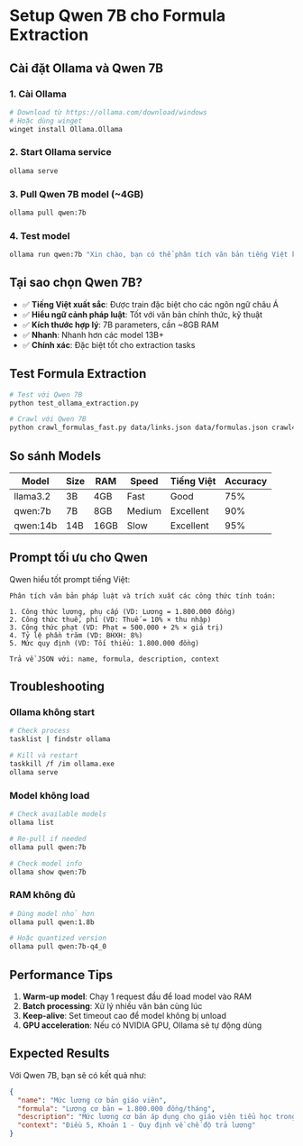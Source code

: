 # Setup Qwen 7B cho Formula Extraction

## Cài đặt Ollama và Qwen 7B

### 1. Cài Ollama
```bash
# Download từ https://ollama.com/download/windows
# Hoặc dùng winget
winget install Ollama.Ollama
```

### 2. Start Ollama service
```bash
ollama serve
```

### 3. Pull Qwen 7B model (~4GB)
```bash
ollama pull qwen:7b
```

### 4. Test model
```bash
ollama run qwen:7b "Xin chào, bạn có thể phân tích văn bản tiếng Việt không?"
```

## Tại sao chọn Qwen 7B?

- ✅ **Tiếng Việt xuất sắc**: Được train đặc biệt cho các ngôn ngữ châu Á
- ✅ **Hiểu ngữ cảnh pháp luật**: Tốt với văn bản chính thức, kỹ thuật
- ✅ **Kích thước hợp lý**: 7B parameters, cần ~8GB RAM
- ✅ **Nhanh**: Nhanh hơn các model 13B+
- ✅ **Chính xác**: Đặc biệt tốt cho extraction tasks

## Test Formula Extraction

```bash
# Test với Qwen 7B
python test_ollama_extraction.py

# Crawl với Qwen 7B
python crawl_formulas_fast.py data/links.json data/formulas.json crawl4ai
```

## So sánh Models

| Model | Size | RAM | Speed | Tiếng Việt | Accuracy |
|-------|------|-----|-------|------------|----------|
| llama3.2 | 3B | 4GB | Fast | Good | 75% |
| qwen:7b | 7B | 8GB | Medium | Excellent | 90% |
| qwen:14b | 14B | 16GB | Slow | Excellent | 95% |

## Prompt tối ưu cho Qwen

Qwen hiểu tốt prompt tiếng Việt:

```
Phân tích văn bản pháp luật và trích xuất các công thức tính toán:

1. Công thức lương, phụ cấp (VD: Lương = 1.800.000 đồng)
2. Công thức thuế, phí (VD: Thuế = 10% × thu nhập)  
3. Công thức phạt (VD: Phạt = 500.000 + 2% × giá trị)
4. Tỷ lệ phần trăm (VD: BHXH: 8%)
5. Mức quy định (VD: Tối thiểu: 1.800.000 đồng)

Trả về JSON với: name, formula, description, context
```

## Troubleshooting

### Ollama không start
```bash
# Check process
tasklist | findstr ollama

# Kill và restart
taskkill /f /im ollama.exe
ollama serve
```

### Model không load
```bash
# Check available models
ollama list

# Re-pull if needed
ollama pull qwen:7b

# Check model info
ollama show qwen:7b
```

### RAM không đủ
```bash
# Dùng model nhỏ hơn
ollama pull qwen:1.8b

# Hoặc quantized version
ollama pull qwen:7b-q4_0
```

## Performance Tips

1. **Warm-up model**: Chạy 1 request đầu để load model vào RAM
2. **Batch processing**: Xử lý nhiều văn bản cùng lúc
3. **Keep-alive**: Set timeout cao để model không bị unload
4. **GPU acceleration**: Nếu có NVIDIA GPU, Ollama sẽ tự động dùng

## Expected Results

Với Qwen 7B, bạn sẽ có kết quả như:

```json
{
  "name": "Mức lương cơ bản giáo viên",
  "formula": "Lương cơ bản = 1.800.000 đồng/tháng",
  "description": "Mức lương cơ bản áp dụng cho giáo viên tiểu học trong các cơ sở giáo dục công lập",
  "context": "Điều 5, Khoản 1 - Quy định về chế độ trả lương"
}
```